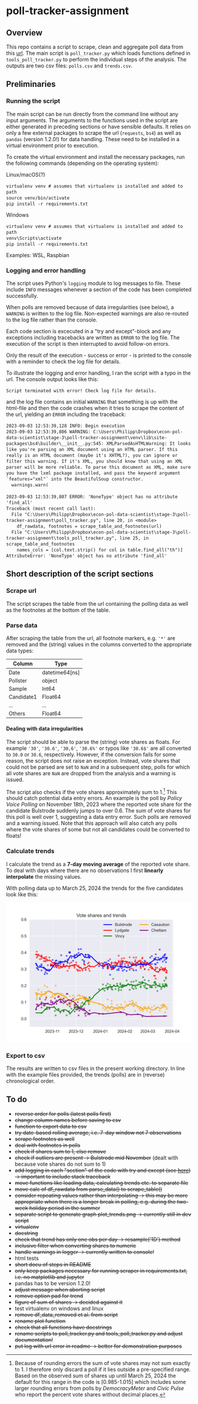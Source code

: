 # poll-tracker-assignment

## Overview
This repo contains a script to scrape, clean and aggregate poll data from this [url](https://cdn-dev.economistdatateam.com/jobs/pds/code-test/index.html). The main script is `poll_tracker.py` which loads functions defined in `tools_poll_tracker.py` to perform the individual steps of the analysis. The outputs are two csv files: `polls.csv` and `trends.csv`. 

## Preliminaries

### Running the script

The main script can be run directly from the command line without any input arguments. The arguments to the functions used in the script are either generated in preceding sections or have sensible defaults. It relies on only a few external packages to scrape the url (`requests`, `bs4`) as well as `pandas` (version 1.2.0!) for data handling. These need to be installed in a virtual environment prior to execution. 

To create the virtual environment and install the necessary packages, run the following commands (depending on the operating system):

Linux/macOS(?)
```
virtualenv venv # assumes that virtualenv is installed and added to path
source venv/bin/activate
pip install -r requirements.txt
```
Windows
```
virtualenv venv # assumes that virtualenv is installed and added to path
venv\Scripts\activate
pip install -r requirements.txt
```
Examples: WSL, Raspbian 

### Logging and error handling

The script uses Python's `logging` module to log messages to file. These include `INFO` messages whenever a section of the code has been completed successfully. 

When polls are removed because of data irregularities (see below), a `WARNING` is written to the log file. Non-expected warnings are also re-routed to the log file rather than the console. 

Each code section is excecuted in a "try and except"-block and any exceptions including tracebacks are written as `ERROR` to the log file. The execution of the script is then interrupted to avoid follow-on errors.

Only the result of the execution - success or error - is printed to the console with a reminder to check the log file for details. 

To illustrate the logging and error handling, I ran the script with a typo in the url. The console output looks like this:

```
Script terminated with error! Check log file for details.
```

and the log file contains an initial `WARNING` that something is up with the html-file and then the code crashes when it tries to scrape the content of the url, yielding an `ERROR` including the traceback:

```
2023-09-03 12:53:39,128 INFO: Begin execution
2023-09-03 12:53:39,806 WARNING: C:\Users\Philipp\Dropbox\econ-pol-data-scientist\stage-3\poll-tracker-assignment\venv\lib\site-packages\bs4\builder\__init__.py:545: XMLParsedAsHTMLWarning: It looks like you're parsing an XML document using an HTML parser. If this really is an HTML document (maybe it's XHTML?), you can ignore or filter this warning. If it's XML, you should know that using an XML parser will be more reliable. To parse this document as XML, make sure you have the lxml package installed, and pass the keyword argument `features="xml"` into the BeautifulSoup constructor.
  warnings.warn(

2023-09-03 12:53:39,807 ERROR: 'NoneType' object has no attribute 'find_all'
Traceback (most recent call last):
  File "C:\Users\Philipp\Dropbox\econ-pol-data-scientist\stage-3\poll-tracker-assignment\poll_tracker.py", line 20, in <module>
    df_rawdata, footnotes = scrape_table_and_footnotes(url)
  File "C:\Users\Philipp\Dropbox\econ-pol-data-scientist\stage-3\poll-tracker-assignment\tools_poll_tracker.py", line 25, in scrape_table_and_footnotes
    names_cols = [col.text.strip() for col in table.find_all("th")]
AttributeError: 'NoneType' object has no attribute 'find_all'
```



## Short description of the script sections

### Scrape url 

The script scrapes the table from the url containing the polling data as well as the footnotes at the bottom of the table. 

### Parse data

After scraping the table from the url, all footnote markers, e.g. `'*'` are removed and the (string) values in the columns converted to the appropriate data types: 

| Column     | Type       |
|------------|------------|
| Date       | datetime64[ns] |
| Pollster   | object     |
| Sample     | Int64      |
| Candidate1 | Float64    |
| ...        | ...        |
| Others     | Float64    |


#### Dealing with data irregularities

The script should be able to parse the (string) vote shares as floats. For example `'30'`, `'30.6'`, `'30,6'`, `'30.6%'` or typos like `'30.6$'` are all converted to `30.0` or `30.6`, respectively. However, if the conversion fails for some reason, the script does not raise an exception. Instead, vote shares that could not be parsed are set to `NaN` and in a subsequent step, polls for which all vote shares are `NaN` are dropped from the analysis and a warning is issued. 

The script also checks if the vote shares approximately sum to 1.[^sum_vote_share] This should catch potential data entry errors. An example is the poll by *Policy Voice Polling* on November 18th, 2023 where the reported vote share for the candidate Bulstrode suddenly jumps to over 0.6. The sum of vote shares for this poll is well over 1, suggesting a data entry error. Such polls are removed and a warning issued. Note that this approach will also catch any polls where the vote shares of some but not all candidates could be converted to floats! 

[^sum_vote_share]: Because of rounding errors the sum of vote shares may not sum exactly to 1. I therefore only discard a poll if it lies outside a pre-specified range. Based on the observed sum of shares up until March 25, 2024 the default for this range  in the code is [0.985-1.015] which includes some larger rounding errors from polls by *DemocracyMeter* and *Civic Pulse* who report the percent vote shares without decimal places. 

### Calculate trends

I calculate the trend as a **7-day moving average** of the reported vote share. To deal with days where there are no observations I first **linearly interpolate** the missing values. 

With polling data up to March 25, 2024 the trends for the five candidates look like this:

![Figure: trends](./plots/plot_trends.png)

### Export to csv

The results are written to csv files in the present working directory. In line with the example files provided, the trends (polls) are in (reverse) chronological order. 


## To do

- ~~reverse order for polls (latest polls first)~~
- ~~change column names before saving to csv~~
- ~~function to export data to csv~~
- ~~try date-based rolling average, i.e. 7-day window not 7 observations~~
- ~~scrape footnotes as well~~
- ~~deal with footnotes in polls~~
- ~~check if shares sum to 1, else remove~~
- ~~check if outliers are present -> Bulstrode mid November~~ (dealt with because vote shares do not sum to 1)
- ~~add logging in each "section" of the code with try and except (see [here](https://medium.com/@rahulkumar_33287/logger-error-versus-logger-exception-4113b39beb4b)) -> important to include stack traceback~~
- ~~move functions like loading data, calculating trends etc. to separate file~~
- ~~move calc of df_rawdata from parse_data() to scrape_table()~~
- ~~consider repeating values rather than interpolating -> this may be more appropriate when there is a longer break in polling, e.g. during the two-week holiday period in the summer~~
- ~~separate script to generate graph plot_trends.png -> currently still in dev script~~
- ~~virtualenv~~
- ~~docstring~~
- ~~check that trend has only one obs per day -> resample('1D') method~~
- ~~inclusive filter when converting shares to numeric~~
- ~~handle warnings in logger -> currently written to console!~~
- html tests
- ~~short docu of steps in README~~
- ~~only keep packages necessary for running scraper in requirements.txt, i.e. no matplotlib and jupyter~~
- pandas has to be version 1.2.0!
- ~~adjust message when aborting script~~
- ~~remove option pad for trend~~
- ~~figure of sum of shares -> decided against it~~
- test virtualenv on windows and linux
- ~~remove df_data_removed et al. from script~~
- ~~rename plot function~~
- ~~check that all functions have docstrings~~
- ~~rename scripts to poll_tracker.py and tools_poll_tracker.py and adjust documentation!~~
- ~~put log with url error in readme -> better for demonstration purposes~~




